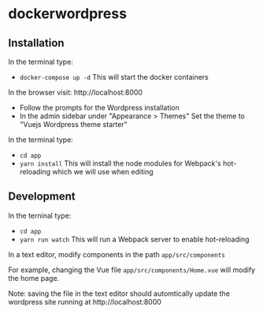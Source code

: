 # dockerwordpress

## Installation
In the terminal type:
- `docker-compose up -d` 
This will start the docker containers

In the browser visit: http://localhost:8000
- Follow the prompts for the Wordpress installation
- In the admin sidebar under "Appearance > Themes" Set the theme to "Vuejs Wordpress theme starter"

In the terminal type:
- `cd app`
- `yarn install`
This will install the node modules for Webpack's hot-reloading which we will use when editing

## Development
In the terninal type:
- `cd app`
- `yarn run watch`
This will run a Webpack server to enable hot-reloading

In a text editor, modify components in the path `app/src/components`

For example, changing the Vue file `app/src/components/Home.vue` will modify 
the home page.

Note: saving the file in the text editor should automtically update the wordpress site running at http://localhost:8000